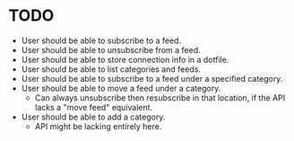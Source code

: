 # TODO
- User should be able to subscribe to a feed.
- User should be able to unsubscribe from a feed.
- User should be able to store connection info in a dotfile.
- User should be able to list categories and feeds.
- User should be able to subscribe to a feed under a specified category.
- User should be able to move a feed under a category.
  - Can always unsubscribe then resubscribe in that location, if the API lacks
    a "move feed" equivalent.
- User should be able to add a category.
  - API might be lacking entirely here.
